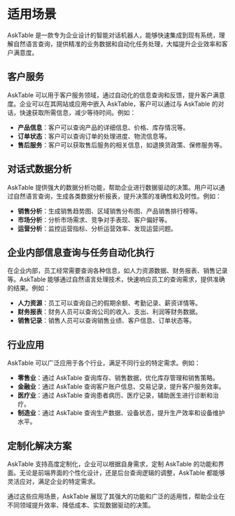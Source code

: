 # 适用场景

AskTable 是一款专为企业设计的智能对话机器人，能够快速集成到现有系统，理解自然语言查询，提供精准的业务数据和自动化任务处理，大幅提升企业效率和客户满意度。


## 客户服务
AskTable 可以用于客户服务领域，通过自动化的信息查询和反馈，提升客户满意度。企业可以在其网站或应用中嵌入 AskTable，客户可以通过与 AskTable 的对话，快速获取所需信息，减少等待时间。例如：
- **产品信息**：客户可以查询产品的详细信息、价格、库存情况等。
- **订单状态**：客户可以查询订单的处理进度、物流信息等。
- **售后服务**：客户可以获取售后服务的相关信息，如退换货政策、保修服务等。

## 对话式数据分析

AskTable 提供强大的数据分析功能，帮助企业进行数据驱动的决策。用户可以通过自然语言查询，生成各类数据分析报表，提升决策的准确性和及时性。例如：
- **销售分析**：生成销售趋势图、区域销售分布图、产品销售排行榜等。
- **市场分析**：分析市场需求、竞争对手表现、客户偏好等。
- **运营分析**：监控运营指标、分析运营效率、发现运营问题。

## 企业内部信息查询与任务自动化执行

在企业内部，员工经常需要查询各种信息，如人力资源数据、财务报表、销售记录等。AskTable 能够通过自然语言处理技术，快速响应员工的查询需求，提供准确的结果。例如：
- **人力资源**：员工可以查询自己的假期余额、考勤记录、薪资详情等。
- **财务报表**：财务人员可以查询公司的收入、支出、利润等财务数据。
- **销售记录**：销售人员可以查询销售业绩、客户信息、订单状态等。

## 行业应用

AskTable 可以广泛应用于各个行业，满足不同行业的特定需求。例如：
- **零售业**：通过 AskTable 查询库存、销售数据，优化库存管理和销售策略。
- **金融业**：通过 AskTable 查询客户账户信息、交易记录，提升客户服务效率。
- **医疗业**：通过 AskTable 查询患者病历、医疗记录，辅助医生进行诊断和治疗。
- **制造业**：通过 AskTable 查询生产数据、设备状态，提升生产效率和设备维护水平。

## 定制化解决方案

AskTable 支持高度定制化，企业可以根据自身需求，定制 AskTable 的功能和界面。无论是前端界面的个性化设计，还是后台查询逻辑的调整，AskTable 都能够灵活应对，满足企业的特定需求。

通过这些应用场景，AskTable 展现了其强大的功能和广泛的适用性，帮助企业在不同领域提升效率、降低成本、实现数据驱动的决策。
